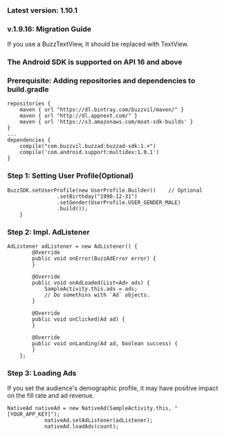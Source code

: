 ### Latest version: 1.10.1

### v.1.9.16: Migration Guide
If you use a BuzzTextView, It should be replaced with TextView.

### The Android SDK is supported on API 16 and above

### Prerequisite: Adding repositories and dependencies to build.gradle

```
repositories {
    maven { url "https://dl.bintray.com/buzzvil/maven/" }
    maven { url "http://dl.appnext.com/" }
    maven { url 'https://s3.amazonaws.com/moat-sdk-builds' }
}
...
dependencies {
    compile("com.buzzvil.buzzad:buzzad-sdk:1.+")
    compile('com.android.support:multidex:1.0.1')
}
```

### Step 1: Setting User Profile(Optional)

```
BuzzSDK.setUserProfile(new UserProfile.Builder()	// Optional
				.setBirthday("1990-12-31")
				.setGender(UserProfile.USER_GENDER_MALE)
				.build());
	}
```

### Step 2: Impl. AdListener

```
AdListener adListener = new AdListener() {
		@Override
		public void onError(BuzzAdError error) {
		}

		@Override
		public void onAdLoaded(List<Ad> ads) {
			SampleActivity.this.ads = ads;
			// Do somethins with `Ad` objects.
		}

		@Override
		public void onClicked(Ad ad) {
		}
		
		@Override
		public void onLanding(Ad ad, boolean success) {
		}
	};
```

### Step 3: Loading Ads

If you set the audience's demographic profile, it may have positive impact on the fill rate and ad revenue.
```
NativeAd nativeAd = new NativeAd(SampleActivity.this, "[YOUR_APP_KEY]");
			nativeAd.setAdListener(adListener);
			nativeAd.loadAds(count);
```
